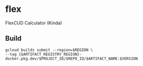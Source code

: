 # flex
 FlexCUD Calculator (Kinda)

## Build
    gcloud builds submit --region=$REGION \
    --tag {$ARTIFACT_REGISTRY_REGION}-docker.pkg.dev/$PROJECT_ID/$REPO_ID/$ARTIFACT_NAME:$VERSION
